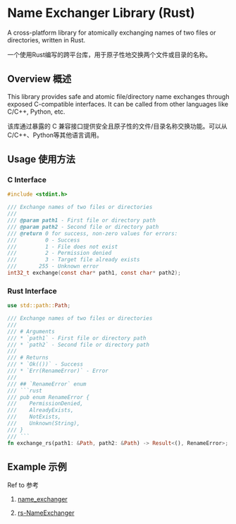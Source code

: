 # Name Exchanger Library (Rust)

A cross-platform library for atomically exchanging names of two files or directories, written in Rust.

一个使用Rust编写的跨平台库，用于原子性地交换两个文件或目录的名称。

## Overview 概述

This library provides safe and atomic file/directory name exchanges through exposed C-compatible interfaces. It can be called from other languages like C/C++, Python, etc.

该库通过暴露的 C 兼容接口提供安全且原子性的文件/目录名称交换功能。可以从C/C++、Python等其他语言调用。

## Usage 使用方法

### C Interface

```c
#include <stdint.h>

/// Exchange names of two files or directories
/// 
/// @param path1 - First file or directory path
/// @param path2 - Second file or directory path
/// @return 0 for success, non-zero values for errors:
///         0 - Success
///         1 - File does not exist
///         2 - Permission denied
///         3 - Target file already exists
///       255 - Unknown error
int32_t exchange(const char* path1, const char* path2);
```

### Rust Interface

```rust
use std::path::Path;

/// Exchange names of two files or directories
/// 
/// # Arguments
/// * `path1` - First file or directory path
/// * `path2` - Second file or directory path
/// 
/// # Returns
/// * `Ok(())` - Success
/// * `Err(RenameError)` - Error 
/// 
/// ## `RenameError` enum
/// ```rust
/// pub enum RenameError {
///    PermissionDenied,
///    AlreadyExists,
///    NotExists,
///    Unknown(String),
/// }
/// ```
fn exchange_rs(path1: &Path, path2: &Path) -> Result<(), RenameError>;
```

## Example 示例

Ref to 参考

1. [name_exchanger](https://github.com/Mikachu2333/name_exchanger)

2. [rs-NameExchanger](https://github.com/Mikachu2333/rs-NameExchanger)
